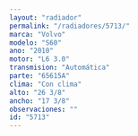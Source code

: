 ```yaml
---
layout: "radiador"
permalink: "/radiadores/5713/"
marca: "Volvo"
modelo: "S60"
ano: "2010"
motor: "L6 3.0"
transmision: "Automática"
parte: "65615A"
clima: "Con clima"
alto: "26 3/8"
ancho: "17 3/8"
observaciones: ""
id: "5713"
---
```


